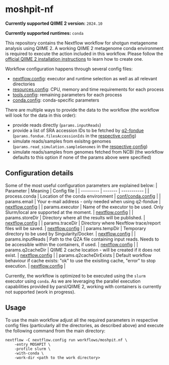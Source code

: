 # moshpit-nf

**Currently supported QIIME 2 version:** `2024.10`

**Currently supported runtimes:** `conda`

This repository contains the Nextflow workflow for shotgun metagenome analysis using QIIME 2. A working QIIME 2 metagenome conda environment 
is required to execute the action included in this workflow. Please follow the [official QIIME 2 installation instructions](https://docs.qiime2.org/2024.10/install/native/#qiime-2-metagenome-distribution) to learn how to create one.

Workflow configuration happens through several config files:
- [nextflow.config](nextflow.config): executor and runtime selection as well as all relevant directories
- [resources.config](conf/resources.config): CPU, memory and time requirements for each process
- [tools.config](conf/tools.config): remaining parameters for each process
- [conda.config](conf/conda.config): conda-specific parameters 

There are multiple ways to provide the data to the workflow (the workflow will look for the data in this order):
- provide reads directly (`params.inputReads`)
- provide a list of SRA accession IDs to be fetched by [q2-fondue](https://github.com/bokulich-lab/q2-fondue) (`params.fondue.filesAccessionIds` in the [respective config](conf/tools.config))
- simulate reads/samples from exisitng genomes (`params.read_simulation.sampleGenomes` in the [respective config](conf/tools.config))
- simulate reads/samples from genomes fetched from NCBI (the workflow defaults to this option if none of the params above were specified)

## Configuration details
Some of the most useful configuration parameters are explained below:
| Parameter | Meaning | Config file |
| --------- | ------- | ----------- |
| process.conda | Location of the conda environment | [conf/conda.config](conf/conda.config) |
| params.email | Your e-mail address - only needed when using q2-fondue | [nextflow.config](nextflow.config) |
| params.executor | Name of the executor to be used. Only Slurm/local are supported at the moment. | [nextflow.config](nextflow.config) |
| params.storeDir | Directory where all the results will be published. | [nextflow.config](nextflow.config) |
| params.traceDir | Directory where Nexftlow trace/report files will be saved. | [nextflow.config](nextflow.config) |
| params.tempDir | Temporary directory to be used by Singularity/Docker. | [nextflow.config](nextflow.config) |
| params.inputReads | Path to the QZA file containing input reads. Needs to be accessible within the containers, if used. | [nextflow.config](nextflow.config) |
| params.q2cacheDir | QIIME 2 cache location - will be created if it does not exist. | [nextflow.config](nextflow.config) |
| params.q2cacheDirExists | Default workflow behaviour if cache exists: "ok" to use the exisiting cache, "error" to stop execution. | [nextflow.config](nextflow.config) |


Currently, the workflow is optimized to be executed using the `slurm` executor using `conda`. As we are leveraging the parallel execution capabilities provided by parsl/QIIME 2, working with containers is currently not supported (work in progress).

## Usage
To use the main workflow adjust all the required parameters in respective config files (particularly all the directories, as described above) and execute the following command from the main directory:
```shell
nextflow -C nextflow.config run workflows/moshpit.nf \
    -entry MOSHPIT \
    -profile slurm \
    -with-conda \
    -work-dir <path to the work directory>
```
